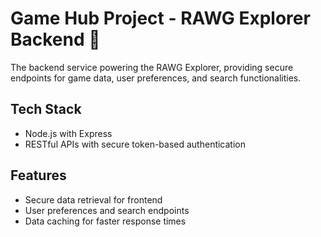 # Game Hub Project - RAWG Explorer Backend 🚀

The backend service powering the RAWG Explorer, providing secure endpoints for game data, user preferences, and search functionalities.

## Tech Stack
- Node.js with Express
- RESTful APIs with secure token-based authentication

## Features
- Secure data retrieval for frontend
- User preferences and search endpoints
- Data caching for faster response times